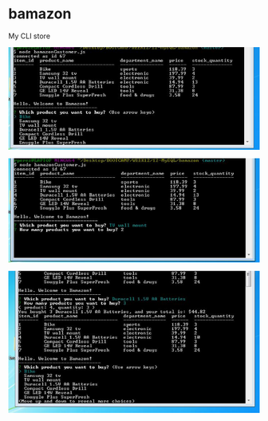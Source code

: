 # bamazon
My CLI store

![alt text](https://github.com/rperezga/bamazon/blob/master/images/1.JPG)

![alt text](https://github.com/rperezga/bamazon/blob/master/images/2.JPG)

![alt text](https://github.com/rperezga/bamazon/blob/master/images/3.JPG)
